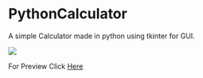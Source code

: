 # PythonCalculator
A simple Calculator made in python using tkinter for GUI.

<img src="https://telegra.ph/file/72f525b8ab4df8f117be1.jpg">

For Preview Click [Here](https://telegra.ph/file/d686ad342d9cbd2d953c8.mp)
